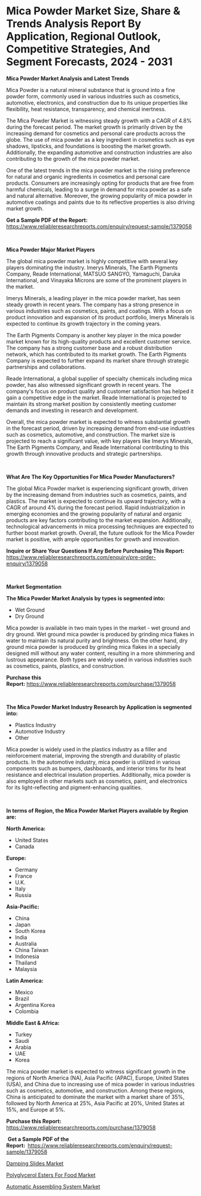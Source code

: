 <p><h1>Mica Powder Market Size, Share & Trends Analysis Report By Application, Regional Outlook, Competitive Strategies, And Segment Forecasts, 2024 - 2031</h1></p><p><strong>Mica Powder Market Analysis and Latest Trends</strong></p>
<p><p>Mica Powder is a natural mineral substance that is ground into a fine powder form, commonly used in various industries such as cosmetics, automotive, electronics, and construction due to its unique properties like flexibility, heat resistance, transparency, and chemical inertness.</p><p>The Mica Powder Market is witnessing steady growth with a CAGR of 4.8% during the forecast period. The market growth is primarily driven by the increasing demand for cosmetics and personal care products across the globe. The use of mica powder as a key ingredient in cosmetics such as eye shadows, lipsticks, and foundations is boosting the market growth. Additionally, the expanding automotive and construction industries are also contributing to the growth of the mica powder market.</p><p>One of the latest trends in the mica powder market is the rising preference for natural and organic ingredients in cosmetics and personal care products. Consumers are increasingly opting for products that are free from harmful chemicals, leading to a surge in demand for mica powder as a safe and natural alternative. Moreover, the growing popularity of mica powder in automotive coatings and paints due to its reflective properties is also driving market growth.</p></p>
<p><strong>Get a Sample PDF of the Report:&nbsp;</strong> <a href="https://www.reliableresearchreports.com/enquiry/request-sample/1379058">https://www.reliableresearchreports.com/enquiry/request-sample/1379058</a></p>
<p>&nbsp;</p>
<p><strong>Mica Powder Major Market Players</strong></p>
<p><p>The global mica powder market is highly competitive with several key players dominating the industry. Imerys Minerals, The Earth Pigments Company, Reade International, MATSUO SANGYO, Yamaguchi, Daruka International, and Vinayaka Microns are some of the prominent players in the market.</p><p>Imerys Minerals, a leading player in the mica powder market, has seen steady growth in recent years. The company has a strong presence in various industries such as cosmetics, paints, and coatings. With a focus on product innovation and expansion of its product portfolio, Imerys Minerals is expected to continue its growth trajectory in the coming years.</p><p>The Earth Pigments Company is another key player in the mica powder market known for its high-quality products and excellent customer service. The company has a strong customer base and a robust distribution network, which has contributed to its market growth. The Earth Pigments Company is expected to further expand its market share through strategic partnerships and collaborations.</p><p>Reade International, a global supplier of specialty chemicals including mica powder, has also witnessed significant growth in recent years. The company's focus on product quality and customer satisfaction has helped it gain a competitive edge in the market. Reade International is projected to maintain its strong market position by consistently meeting customer demands and investing in research and development.</p><p>Overall, the mica powder market is expected to witness substantial growth in the forecast period, driven by increasing demand from end-use industries such as cosmetics, automotive, and construction. The market size is projected to reach a significant value, with key players like Imerys Minerals, The Earth Pigments Company, and Reade International contributing to this growth through innovative products and strategic partnerships.</p></p>
<p>&nbsp;</p>
<p><strong>What Are The Key Opportunities For Mica Powder Manufacturers?</strong></p>
<p><p>The global Mica Powder market is experiencing significant growth, driven by the increasing demand from industries such as cosmetics, paints, and plastics. The market is expected to continue its upward trajectory, with a CAGR of around 4% during the forecast period. Rapid industrialization in emerging economies and the growing popularity of natural and organic products are key factors contributing to the market expansion. Additionally, technological advancements in mica processing techniques are expected to further boost market growth. Overall, the future outlook for the Mica Powder market is positive, with ample opportunities for growth and innovation.</p></p>
<p><strong>Inquire or Share Your Questions If Any Before Purchasing This Report:</strong> <a href="https://www.reliableresearchreports.com/enquiry/pre-order-enquiry/1379058">https://www.reliableresearchreports.com/enquiry/pre-order-enquiry/1379058</a></p>
<p>&nbsp;</p>
<p><strong>Market Segmentation</strong></p>
<p><strong>The Mica Powder Market Analysis by types is segmented into:</strong></p>
<p><ul><li>Wet Ground</li><li>Dry Ground</li></ul></p>
<p><p>Mica powder is available in two main types in the market - wet ground and dry ground. Wet ground mica powder is produced by grinding mica flakes in water to maintain its natural purity and brightness. On the other hand, dry ground mica powder is produced by grinding mica flakes in a specially designed mill without any water content, resulting in a more shimmering and lustrous appearance. Both types are widely used in various industries such as cosmetics, paints, plastics, and construction.</p></p>
<p><strong>Purchase this Report:&nbsp;</strong><a href="https://www.reliableresearchreports.com/purchase/1379058">https://www.reliableresearchreports.com/purchase/1379058</a></p>
<p>&nbsp;</p>
<p><strong>The Mica Powder Market Industry Research by Application is segmented into:</strong></p>
<p><ul><li>Plastics Industry</li><li>Automotive Industry</li><li>Other</li></ul></p>
<p><p>Mica powder is widely used in the plastics industry as a filler and reinforcement material, improving the strength and durability of plastic products. In the automotive industry, mica powder is utilized in various components such as bumpers, dashboards, and interior trims for its heat resistance and electrical insulation properties. Additionally, mica powder is also employed in other markets such as cosmetics, paint, and electronics for its light-reflecting and pigment-enhancing qualities.</p></p>
<p>&nbsp;</p>
<p><strong>In terms of Region, the Mica Powder Market Players available by Region are:</strong></p>
<p>
    <p> <strong> North America: </strong>
        <ul>
            <li>United States</li>
            <li>Canada</li>
        </ul>
        </p> 
    <p> <strong> Europe: </strong>
        <ul>
            <li>Germany</li>
            <li>France</li>
            <li>U.K.</li>
            <li>Italy</li>
            <li>Russia</li>
        </ul>
        </p> 
    <p> <strong> Asia-Pacific: </strong>
        <ul>
            <li>China</li>
            <li>Japan</li>
            <li>South Korea</li>
            <li>India</li>
            <li>Australia</li>
            <li>China Taiwan</li>
            <li>Indonesia</li>
            <li>Thailand</li>
            <li>Malaysia</li>
        </ul>
        </p> 
    <p> <strong> Latin America: </strong>
        <ul>
            <li>Mexico</li>
            <li>Brazil</li>
            <li>Argentina Korea</li>
            <li>Colombia</li>
        </ul>
        </p> 
    <p> <strong> Middle East & Africa: </strong>
        <ul>
            <li>Turkey</li>
            <li>Saudi</li>
            <li>Arabia</li>
            <li>UAE</li>
            <li>Korea</li>
        </ul>
    </p>
    </p>
<p><p>The mica powder market is expected to witness significant growth in the regions of North America (NA), Asia Pacific (APAC), Europe, United States (USA), and China due to increasing use of mica powder in various industries such as cosmetics, automotive, and construction. Among these regions, China is anticipated to dominate the market with a market share of 35%, followed by North America at 25%, Asia Pacific at 20%, United States at 15%, and Europe at 5%.</p></p>
<p><strong>Purchase this Report: </strong><a href="https://www.reliableresearchreports.com/purchase/1379058">https://www.reliableresearchreports.com/purchase/1379058</a></p>
<p>&nbsp;<strong>Get a Sample PDF of the Report:&nbsp;&nbsp;</strong><a href="https://www.reliableresearchreports.com/enquiry/request-sample/1379058">https://www.reliableresearchreports.com/enquiry/request-sample/1379058</a></p>
<p><strong></strong></p>
<p><p><a href="https://view.publitas.com/reportprime-1/damping-slides-market-size-and-growth-market-segmentation-regional-and-country-breakdowns-and-market-trends-for-period-from-2023-2030/">Damping Slides Market</a></p><p><a href="https://view.publitas.com/reportprime-1/polyglycerol-esters-for-food-market-size-focuses-on-market-dynamics-in-depth-analysis-and-future-projections-of-its-market-forecasted-for-period-from-2023-to-2030/">Polyglycerol Esters For Food Market</a></p><p><a href="https://view.publitas.com/reportprime-1/automatic-assembling-system-market-growth-market-trends-covid-19-impact-and-forecasts-for-period-from-2023-2030/">Automatic Assembling System Market</a></p></p>